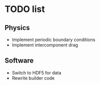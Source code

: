 # TODO list

## Physics
- Implement periodic boundary conditions
- Implement intercomponent drag 

## Software
- Switch to HDF5 for data
- Rewrite builder code